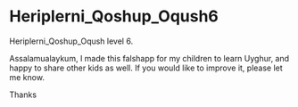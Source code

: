 # Heriplerni_Qoshup_Oqush6
Heriplerni_Qoshup_Oqush level 6.

Assalamualaykum,
I made this falshapp for my children to learn Uyghur, and happy to share other kids as well.
If you would like to improve it, please let me know.

Thanks
